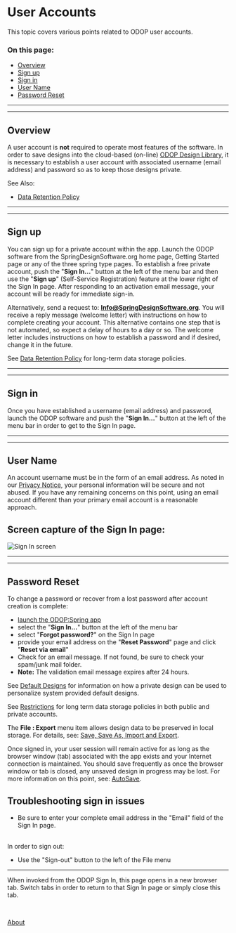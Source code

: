 # User Accounts

This topic covers various points related to ODOP user accounts. 

### On this page:  
 - [Overview](userAccounts.html#overview)  
 - [Sign up](userAccounts.html#signup)  
 - [Sign in](userAccounts.html#signin)  
 - [User Name](userAccounts.html#username)  
 - [Password Reset](userAccounts.html#passwordReset)  

___

<a id="overview"></a>  
___

## Overview  
A user account is **not** required to operate most features of the software. 
In order to save designs into the cloud-based (on-line) [ODOP Design Library](/docs/Help/terminology.html#designLib), 
it is necessary to establish a user account with associated username (email address) and password 
so as to keep those designs private. 

See Also:   
 - [Data Retention Policy](Legal/dataRetentionPolicy.html)   

___

<a id="signup"></a>  
___

## Sign up  
You can sign up for a private account within the app. 
Launch the ODOP software from the SpringDesignSoftware.org home page, 
Getting Started page or any of the three spring type pages. 
To establish a free private account, 
push the "**Sign In...**" button at the left of the menu bar and then 
use the "**Sign up**" (Self-Service Registration) feature at the lower right of the Sign In page. 
After responding to an activation email message, 
your account will be ready for immediate sign-in.  

Alternatively, send a request to: **Info@SpringDesignSoftware.org**. 
You will receive a reply message (welcome letter) with instructions on how to complete creating your account. 
This alternative contains one step that is not automated, 
so expect a delay of hours to a day or so. 
The welcome letter includes instructions on how to establish a password and if desired, 
change it in the future.  

See [Data Retention Policy](Legal/dataRetentionPolicy.html) for long-term data storage policies.  

___

<a id="signin"></a>  
___

## Sign in 
Once you have established a username (email address) and password, 
launch the ODOP software and push the "**Sign In...**" button at the left of the menu bar 
in order to get to the Sign In page. 

___

<a id="username"></a>  
___

## User Name  
An account username must be in the form of an email address. 
As noted in our [Privacy Notice](Legal/PrivacyStatement.html), 
your personal information will be secure and not abused. 
If you have any remaining concerns on this point, 
using an email account different than your primary email account is a reasonable approach. 

## Screen capture of the Sign In page: 
![Sign In screen](/docs/Help/img/SignInWidgetExpanded.png "Sign In screen") 

___

<a id="passwordReset"></a>  
___

## Password Reset  
To change a password or recover from a lost password after account creation is complete: 
 - [launch the ODOP:Spring app](/docs/Help/launchODOP.html) 
 - select the "**Sign In...**" button at the left of the menu bar 
 - select "**Forgot password?**" on the Sign In page 
 - provide your email address on the "**Reset Password**" page and click "**Reset via email**"
 - Check for an email message. If not found, be sure to check your spam/junk mail folder.  
 - **Note:** The validation email message expires after 24 hours.

   
See [Default Designs](/docs/Help/defaultDesigns.html) for information on how a private design 
can be used to personalize system provided default designs. 

See [Restrictions](Legal/Restrictions.html) for long term data storage policies 
in both public and private accounts. 

The **File : Export** menu item allows design data to be preserved in local storage. 
For details, see: [Save, Save As, Import and Export](/docs/Help/htt.html#fileSaveAndSaveAs). 
 
Once signed in, your user session will remain active for as long as the browser window (tab) 
associated with the app exists and your Internet connection is maintained. 
You should save frequently as once the browser window or tab is closed, 
any unsaved design in progress may be lost. 
For more information on this point, see: [AutoSave](/docs/Help/autoSave.html). 

## Troubleshooting sign in issues 
- Be sure to enter your complete email address in the "Email" field of the Sign In page.   
&nbsp;   

In order to sign out: 
  - Use the "Sign-out" button to the left of the File menu 
 
___ 
 
When invoked from the ODOP Sign In, this page opens in a new browser tab. 
Switch tabs in order to return to that Sign In page or simply close this tab. 

&nbsp; 

[About](/docs/About/index.html) 

